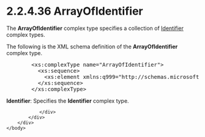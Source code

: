 <html dir="LTR" xmlns:mshelp="http://msdn.microsoft.com/mshelp" xmlns:ddue="http://ddue.schemas.microsoft.com/authoring/2003/5" xmlns:xlink="http://www.w3.org/1999/xlink" xmlns:tool="http://www.microsoft.com/tooltip">
    <head>
        <meta http-equiv="Content-Type" content="text/html; CHARSET=utf-8"></meta>
        <meta name="save" content="history"></meta>
        <title>2.2.4.36 ArrayOfIdentifier</title>
        <xml>
            <mshelp:toctitle title="2.2.4.36 ArrayOfIdentifier"></mshelp:toctitle>
            <mshelp:rltitle title="[MS-SSMDSWS-15]: ArrayOfIdentifier"></mshelp:rltitle>
            <mshelp:keyword index="A" term="cff47f08-37b8-477c-b3ff-8dc71083993c"></mshelp:keyword>
            <mshelp:attr name="DCSext.ContentType" value="open specification"></mshelp:attr>
            <mshelp:attr name="AssetID" value="cff47f08-37b8-477c-b3ff-8dc71083993c"></mshelp:attr>
            <mshelp:attr name="TopicType" value="kbRef"></mshelp:attr>
            <mshelp:attr name="DCSext.Title" value="[MS-SSMDSWS-15]: ArrayOfIdentifier" />
        </xml>
    </head>
    <body>
        <div id="header">
            <h1 class="heading">2.2.4.36 ArrayOfIdentifier</h1>
        </div>
        <div id="mainSection">
            <div id="mainBody">
                <div id="allHistory" class="saveHistory"></div>
                <div id="sectionSection0" class="section" name="collapseableSection">
                    

<p>The <b>ArrayOfIdentifier</b> complex type specifies a
collection of <a href="95c9ef80-bda5-4be4-b5ee-3d261934a440.md">Identifier</a>
complex types.</p>

<p>The following is the XML schema definition of the <b>ArrayOfIdentifier</b>
complex type.</p>

<dl>
<dd>
<div><pre>   &lt;xs:complexType name=&quot;ArrayOfIdentifier&quot;&gt;
     &lt;xs:sequence&gt;
       &lt;xs:element xmlns:q999=&quot;http://schemas.microsoft.com/sqlserver/masterdataservices/2009/09&quot; minOccurs=&quot;0&quot; maxOccurs=&quot;unbounded&quot; name=&quot;Identifier&quot; nillable=&quot;true&quot; type=&quot;q999:Identifier&quot; xmlns:xs=&quot;http://www.w3.org/2001/XMLSchema&quot; /&gt;
     &lt;/xs:sequence&gt;
   &lt;/xs:complexType&gt;
</pre></div>
</dd></dl>

<p><b>Identifier</b>: Specifies the <b>Identifier</b>
complex type.</p>


                </div>
            </div>
        </div>
    </body>
</html>
